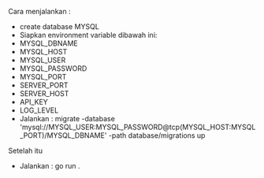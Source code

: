 Cara menjalankan :
- create database MYSQL
- Siapkan environment variable dibawah ini:
- MYSQL_DBNAME
- MYSQL_HOST
- MYSQL_USER
- MYSQL_PASSWORD
- MYSQL_PORT
- SERVER_PORT
- SERVER_HOST
- API_KEY
- LOG_LEVEL
- Jalankan :
  migrate -database 'mysql://MYSQL_USER:MYSQL_PASSWORD@tcp(MYSQL_HOST:MYSQL_PORT)/MYSQL_DBNAME' -path database/migrations up

Setelah itu
- Jalankan : go run .
